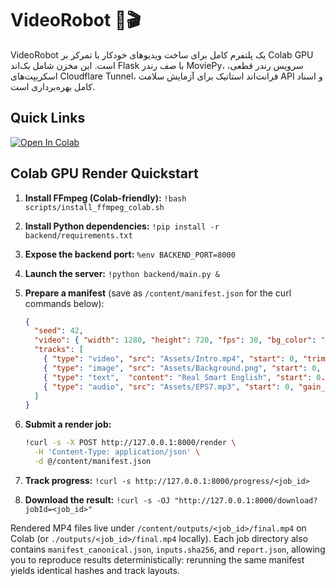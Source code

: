 # VideoRobot 🤖🎬

VideoRobot یک پلتفرم کامل برای ساخت ویدیوهای خودکار با تمرکز بر Colab GPU است. این مخزن شامل بک‌اند Flask با صف رندر MoviePy، سرویس رندر قطعی، اسکریپت‌های Cloudflare Tunnel، فرانت‌اند استاتیک برای آزمایش سلامت API و اسناد کامل بهره‌برداری است.

## Quick Links

[![Open In Colab](https://colab.research.google.com/assets/colab-badge.svg)](https://colab.research.google.com/github/englishpodcasteasy-glitch/videorobot/blob/main/colab_runner.ipynb)

## Colab GPU Render Quickstart

1. **Install FFmpeg (Colab-friendly):** `!bash scripts/install_ffmpeg_colab.sh`
2. **Install Python dependencies:** `!pip install -r backend/requirements.txt`
3. **Expose the backend port:** `%env BACKEND_PORT=8000`
4. **Launch the server:** `!python backend/main.py &`
5. **Prepare a manifest** (save as `/content/manifest.json` for the curl commands below):

   ```json
   {
     "seed": 42,
     "video": { "width": 1280, "height": 720, "fps": 30, "bg_color": "#101318" },
     "tracks": [
       { "type": "video", "src": "Assets/Intro.mp4", "start": 0, "trim_start": 0, "fit": "cover" },
       { "type": "image", "src": "Assets/Background.png", "start": 0, "duration": 7, "x": 0, "y": 0, "scale": 1.0 },
       { "type": "text",  "content": "Real Smart English", "start": 0.5, "duration": 3, "x": 60, "y": 80, "size": 64, "color": "#FFFFFF" },
       { "type": "audio", "src": "Assets/EPS7.mp3", "start": 0, "gain_db": -4 }
     ]
   }
   ```

6. **Submit a render job:**

   ```bash
   !curl -s -X POST http://127.0.0.1:8000/render \
     -H 'Content-Type: application/json' \
     -d @/content/manifest.json
   ```

7. **Track progress:** `!curl -s http://127.0.0.1:8000/progress/<job_id>`

8. **Download the result:** `!curl -s -OJ "http://127.0.0.1:8000/download?jobId=<job_id>"`

Rendered MP4 files live under `/content/outputs/<job_id>/final.mp4` on Colab (or `./outputs/<job_id>/final.mp4` locally). Each job directory also contains `manifest_canonical.json`, `inputs.sha256`, and `report.json`, allowing you to reproduce results deterministically: rerunning the same manifest yields identical hashes and track layouts.
